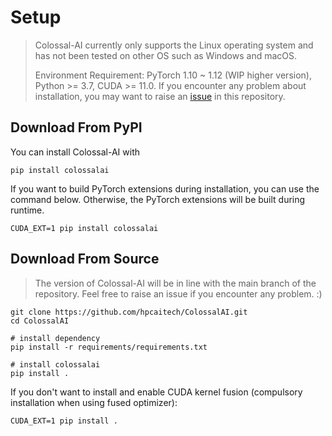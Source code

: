 <!-- doc-test-command: echo "installation.md does not need test" -->

# Setup
> Colossal-AI currently only supports the Linux operating system and has not been tested on other OS such as Windows and macOS.
> 
> Environment Requirement: PyTorch 1.10 ~ 1.12 (WIP higher version), Python >= 3.7, CUDA >= 11.0. If you encounter any problem about installation, you may want to raise an [issue](https://github.com/hpcaitech/ColossalAI/issues/new/choose) in this repository.


## Download From PyPI

You can install Colossal-AI with

```shell
pip install colossalai
```

If you want to build PyTorch extensions during installation, you can use the command below. Otherwise, the PyTorch extensions will be built during runtime.

```shell
CUDA_EXT=1 pip install colossalai
```


## Download From Source

> The version of Colossal-AI will be in line with the main branch of the repository. Feel free to raise an issue if you encounter any problem. :)

```shell
git clone https://github.com/hpcaitech/ColossalAI.git
cd ColossalAI

# install dependency
pip install -r requirements/requirements.txt

# install colossalai
pip install .
```

If you don't want to install and enable CUDA kernel fusion (compulsory installation when using fused optimizer):

```shell
CUDA_EXT=1 pip install .
```
